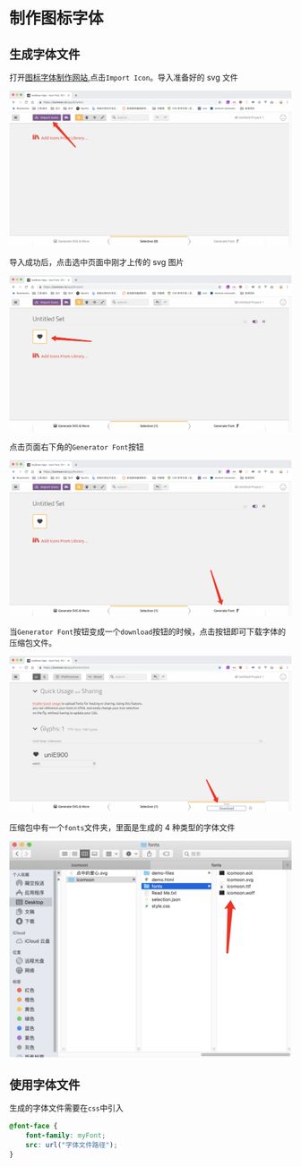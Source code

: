 # 制作图标字体

## 生成字体文件

打开[图标字体制作网站](https://icomoon.io/app/#/select),点击`Import Icon`。导入准备好的 svg 文件

![](./images/01.png)

导入成功后，点击选中页面中刚才上传的 svg 图片

![](./images/02.png)

点击页面右下角的`Generator Font`按钮

![](./images/03.png)

当`Generator Font`按钮变成一个`download`按钮的时候，点击按钮即可下载字体的压缩包文件。

![](./images/04.png)

压缩包中有一个`fonts`文件夹，里面是生成的 4 种类型的字体文件

![](./images/05.png)

## 使用字体文件

生成的字体文件需要在`css`中引入

```css
@font-face {
    font-family: myFont;
    src: url("字体文件路径");
}
```

